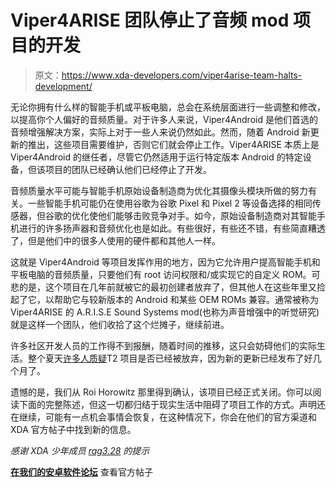 # Viper4ARISE 团队停止了音频 mod 项目的开发

> 原文：<https://www.xda-developers.com/viper4arise-team-halts-development/>

无论你拥有什么样的智能手机或平板电脑，总会在系统层面进行一些调整和修改，以提高你个人偏好的音频质量。对于许多人来说，Viper4Android 是他们首选的音频增强解决方案，实际上对于一些人来说仍然如此。然而，随着 Android 新更新的推出，这些项目需要维护，否则它们就会停止工作。Viper4ARISE 本质上是 Viper4Android 的继任者，尽管它仍然适用于运行特定版本 Android 的特定设备，但该项目的团队已经确认他们已经停止了开发。

音频质量水平可能与智能手机原始设备制造商为优化其摄像头模块所做的努力有关。一些智能手机可能仍在使用谷歌为谷歌 Pixel 和 Pixel 2 等设备选择的相同传感器，但谷歌的优化使他们能够击败竞争对手。如今，原始设备制造商对其智能手机进行的许多扬声器和音频优化也是如此。有些很好，有些还不错，有些简直糟透了，但是他们中的很多人使用的硬件都和其他人一样。

这就是 Viper4Android 等项目发挥作用的地方，因为它允许用户提高智能手机和平板电脑的音频质量，只要他们有 root 访问权限和/或实现它的自定义 ROM。可悲的是，这个项目在几年前就被它的最初创建者放弃了，但其他人在这些年里又捡起了它，以帮助它与较新版本的 Android 和某些 OEM ROMs 兼容。通常被称为 Viper4ARISE 的 A.R.I.S.E Sound Systems mod(也称为声音增强中的听觉研究)就是这样一个团队，他们收拾了这个烂摊子，继续前进。

许多社区开发人员的工作得不到报酬，随着时间的推移，这只会妨碍他们的实际生活。整个夏天[许多人质疑](https://forum.xda-developers.com/android/software/r-s-e-sound-systems-auditory-research-t3379709/post77028523#post77028523)T2 项目是否已经被放弃，因为新的更新已经发布了好几个月了。

遗憾的是，我们从 Roi Horowitz 那里得到确认，该项目已经正式关闭。你可以阅读下面的完整陈述，但这一切都归结于现实生活中阻碍了项目工作的方式。声明还在继续，可能有一点机会事情会恢复，在这种情况下，你会在他们的官方渠道和 XDA 官方帖子中找到新的信息。

*感谢 XDA 少年成员 [rag3.28](https://forum.xda-developers.com/member.php?u=4370241) 的提示*

[**在我们的安卓软件论坛**](https://forum.xda-developers.com/android/software/r-s-e-sound-systems-auditory-research-t3379709) 查看官方帖子